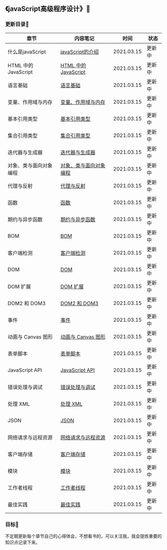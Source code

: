 ## 《javaScript高级程序设计》🔨
### 更新目录📜
| 章节   | 内容笔记  | 时间 | 状态 |
|  ----  |  ----  |  ----  |  ----  |
|什么是javaScript|[javaScript的介绍](./gc1.md)|2021.03.15|更新中|
|HTML 中的 JavaScript |[HTML 中的 JavaScript ](./gc1.md)|2021.03.15|更新中|
|语言基础 |[语言基础 ](./gc1.md)|2021.03.15|更新中|
|变量、作用域与内存|[变量、作用域与内存](./gc1.md)|2021.03.15|更新中|
|基本引用类型|[基本引用类型](./gc1.md)|2021.03.15|更新中|
|集合引用类型|[集合引用类型](./gc1.md)|2021.03.15|更新中|
|迭代器与生成器|[迭代器与生成器](./gc1.md)|2021.03.15|更新中|
|对象、类与面向对象编程 |[对象、类与面向对象编程 ](./gc1.md)|2021.03.15|更新中|
|代理与反射|[代理与反射](./gc1.md)|2021.03.15|更新中|
|函数|[函数](./gc1.md)|2021.03.15|更新中|
|期约与异步函数|[期约与异步函数](./gc1.md)|2021.03.15|更新中|
|BOM|[BOM](./gc1.md)|2021.03.15|更新中|
|客户端检测|[客户端检测](./gc1.md)|2021.03.15|更新中|
|DOM|[DOM](./gc1.md)|2021.03.15|更新中|
|DOM 扩展 |[DOM 扩展 ](./gc1.md)|2021.03.15|更新中|
|DOM2 和 DOM3|[DOM2 和 DOM3](./gc1.md)|2021.03.15|更新中|
|事件|[事件](./gc1.md)|2021.03.15|更新中|
|动画与 Canvas 图形|[动画与 Canvas 图形](./gc1.md)|2021.03.15|更新中|
|表单脚本|[表单脚本](./gc1.md)|2021.03.15|更新中|
|JavaScript API |[JavaScript API ](./gc1.md)|2021.03.15|更新中|
|错误处理与调试 |[错误处理与调试 ](./gc1.md)|2021.03.15|更新中|
|处理 XML |[处理 XML ](./gc1.md)|2021.03.15|更新中|
|JSON |[JSON](./gc1.md)|2021.03.15|更新中|
|网络请求与远程资源|[网络请求与远程资源](./gc1.md)|2021.03.15|更新中|
|客户端存储|[客户端存储](./gc1.md)|2021.03.15|更新中|
|模块|[模块](./gc1.md)|2021.03.15|更新中|
|工作者线程|[工作者线程](./gc1.md)|2021.03.15|更新中|
|最佳实践|[最佳实践](./gc1.md)|2021.03.15|更新中|
### 目标🚀
不定期更新每个章节自己的心得体会，不想看书的，可以关注我，我会提炼重要的知识点记录下来。